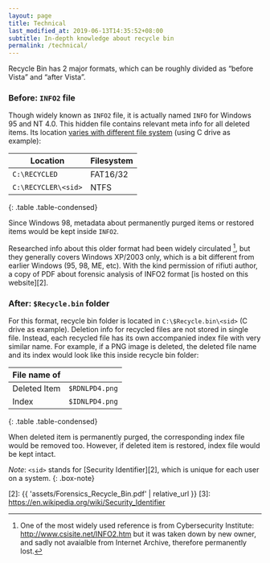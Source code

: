 ```yaml
---
layout: page
title: Technical
last_modified_at: 2019-06-13T14:35:52+08:00
subtitle: In-depth knowledge about recycle bin
permalink: /technical/
---
```


Recycle Bin has 2 major formats, which can be roughly divided as
&ldquo;before Vista&rdquo; and &ldquo;after Vista&rdquo;.

<div class="row">

<div class="col-lg-6 col-md-6 col-sm-6" markdown="1">

### Before: `INFO2` file

Though widely known as `INFO2` file, it is actually named `INFO`
for Windows 95 and NT 4.0. This hidden file contains relevant
meta info for all deleted items. Its location [varies with
different file system][1] (using C drive as example):

| Location | Filesystem |
| --- | --- |
| `C:\RECYCLED` | FAT16/32 |
| `C:\RECYCLER\<sid>` | NTFS |
{: .table .table-condensed}

Since Windows 98, metadata about permanently purged items or
restored items would be kept inside `INFO2`.

Researched info about this older format had been widely circulated [^1],
but they generally covers Windows XP/2003 only, which is
a bit different from earlier Windows (95, 98, ME, etc). With the
kind permission of rifiuti author, a copy of PDF about forensic
analysis of INFO2 format [is hosted on this website][2].

</div>

<div class="col-lg-6 col-md-6 col-sm-6" markdown="1">

### After: `$Recycle.bin` folder

For this format, recycle bin folder is located in
`C:\$Recycle.bin\<sid>` (C drive as example).
Deletion info for recycled files are
not stored in single file.  Instead, each recycled file has its own
accompanied index file with very similar name. For example, if a
PNG image is deleted, the deleted file name and its index would
look like this inside recycle bin folder:

| File name of | &nbsp; |
| --- | --- |
| Deleted Item | `$RDNLPD4.png` |
| Index | `$IDNLPD4.png` |
{: .table .table-condensed}

When deleted item is permanently purged, the corresponding index
file would be removed too. However, if deleted item is restored,
index file would be kept intact.

</div>

</div><!-- class=row -->

_Note_: `<sid>` stands for [Security Identifier][2], which is unique
for each user on a system.
{: .box-note}

[^1]: One of the most widely used reference is from Cybersecurity Institute:
          http://www.csisite.net/INFO2.htm
      but it was taken down by new owner, and sadly not avaialble from
      Internet Archive, therefore permanently lost.

[1]: https://blogs.msdn.microsoft.com/b/oldnewthing/archive/2006/01/31/520225.aspx
[2]: {{ 'assets/Forensics_Recycle_Bin.pdf' | relative_url }}
[3]: https://en.wikipedia.org/wiki/Security_Identifier
